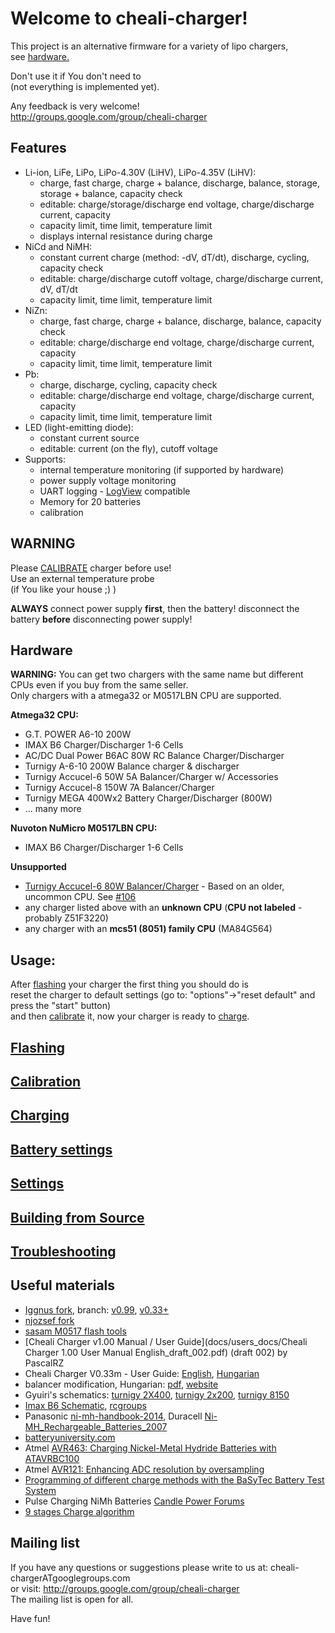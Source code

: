 Welcome to cheali-charger!
==========================

This project is an alternative firmware for a variety of lipo chargers,  
see [hardware.](README.md#hardware)

Don't use it if You don't need to  
(not everything is implemented yet).  

Any feedback is very welcome!  
http://groups.google.com/group/cheali-charger

Features
--------
- Li-ion, LiFe, LiPo, LiPo-4.30V (LiHV), LiPo-4.35V (LiHV):
  - charge, fast charge, charge + balance, discharge, balance, storage, storage + balance, capacity check
  - editable: charge/storage/discharge end voltage, charge/discharge current, capacity
  - capacity limit, time limit, temperature limit
  - displays internal resistance during charge
- NiCd and NiMH:
  - constant current charge (method: -dV, dT/dt), discharge, cycling, capacity check
  - editable: charge/discharge cutoff voltage, charge/discharge current, dV, dT/dt
  - capacity limit, time limit, temperature limit
- NiZn:
  - charge, fast charge, charge + balance, discharge, balance, capacity check
  - editable: charge/discharge end voltage, charge/discharge current, capacity
  - capacity limit, time limit, temperature limit
- Pb:
  - charge, discharge, cycling, capacity check
  - editable: charge/discharge end voltage, charge/discharge current, capacity
  - capacity limit, time limit, temperature limit
- LED (light-emitting diode):
  - constant current source
  - editable: current (on the fly), cutoff voltage
- Supports:
  - internal temperature monitoring (if supported by hardware)
  - power supply voltage monitoring
  - UART logging - [LogView](docs/Logview.md) compatible
  - Memory for 20 batteries
  - calibration


WARNING
-------
Please [CALIBRATE](README.md#calibration) charger before use!  
Use an external temperature probe  
(if You like your house ;) )

**ALWAYS** connect power supply **first**, then the battery! disconnect the battery **before** disconnecting power supply!

Hardware
--------

**WARNING:** You can get two chargers with the same name but different CPUs even if you buy from the same seller.  
 Only chargers with a atmega32 or M0517LBN CPU are supported.

**Atmega32 CPU:**
- G.T. POWER A6-10 200W
- IMAX B6 Charger/Discharger 1-6 Cells
- AC/DC Dual Power B6AC 80W RC Balance Charger/Discharger
- Turnigy A-6-10 200W Balance charger & discharger
- Turnigy Accucel-6 50W 5A Balancer/Charger w/ Accessories
- Turnigy Accucel-8 150W 7A Balancer/Charger
- Turnigy MEGA 400Wx2 Battery Charger/Discharger (800W)
- ... many more

**Nuvoton NuMicro M0517LBN CPU:**
- IMAX B6 Charger/Discharger 1-6 Cells

**Unsupported**
- [Turnigy Accucel-6 80W Balancer/Charger](http://www.hobbyking.com/hobbyking/store/__64345__Turnigy_Accucel_6_80W_10A_Balancer_Charger_LiHV_Capable.html) - Based on an older, uncommon CPU. See [#106](https://github.com/stawel/cheali-charger/issues/106)
- any charger listed above with an **unknown CPU** (**CPU not labeled** - probably Z51F3220)
- any charger with an **mcs51 (8051) family CPU** (MA84G564)

Usage:
------

After [flashing](docs/flashing.md) your charger the first thing you should do is  
reset the charger to default settings (go to: "options"->"reset default" and press the "start" button)  
and then [calibrate](README.md#calibration) it, now your charger is ready to [charge](docs/usage/README.md).

[Flashing](docs/flashing.md)
----------------------------

[Calibration](docs/usage/calibration.md)
----------------------------------------

[Charging](docs/usage/charings.md)
----------------------------------

[Battery settings](docs/usage/battery_settings.md)
--------------------------------------------------

[Settings](docs/usage/settings.md)
----------------------------------

[Building from Source](docs/building.md)
----------------------------------------

[Troubleshooting](docs/troubleshooting.md)
------------------------------------------

Useful materials
----------------
- [Iggnus fork](https://github.com/Iggnus/cheali-charger-i1), branch: [v0.99](https://github.com/Iggnus/cheali-charger-i1/tree/v0.99), [v0.33+](https://github.com/Iggnus/cheali-charger-i1/tree/v0.33+)
- [njozsef fork](https://github.com/njozsef/cheali-charger-test1)
- [sasam M0517 flash tools](https://github.com/sasam/M0517_flash_tools)
- [Cheali Charger v1.00 Manual / User Guide](docs/users_docs/Cheali Charger 1.00 User Manual English_draft_002.pdf) (draft 002) by PascalRZ
- Cheali Charger V0.33m - User Guide: [English](https://docs.google.com/document/d/1Nv2vBXbWo6qE2U9rXZfzVDTfWu3j778flImbFJp74tk), [Hungarian](https://docs.google.com/file/d/0B1RXXTatsA1cWVJYbERUSWo5Q28)
- balancer modification, Hungarian: [pdf](http://file.emiter.hu/file/Modellezes/Cheali/Tuning/HK_es_TURNIGY_TOLTO_BALANSZ_tuning_javitott.pdf), [website](http://rc-miskolc.emiter.hu/rc-miskolc/index.php?option=com_content&view=article&id=278&Itemid=205)
- Gyuiri's schematics: [turnigy 2X400](https://drive.google.com/file/d/0B1RXXTatsA1cczlMR184LUVZSkE), [turnigy 2x200](https://drive.google.com/file/d/0B1RXXTatsA1cb1R5NHM3MEtsakE), [turnigy 8150](https://drive.google.com/file/d/0B1RXXTatsA1cbkM2dXFxTldjTUU)
- [Imax B6 Schematic](http://www.rcgroups.com/forums/showatt.php?s=df7049bcbafdb5d7d06765c264e5c4bb&attachmentid=3693125&d=1293732709), [rcgroups](http://www.rcgroups.com/forums/showthread.php?t=1362933) 
- Panasonic [ni-mh-handbook-2014](http://eu.industrial.panasonic.com/sites/default/pidseu/files/downloads/files/ni-mh-handbook-2014_interactive.pdf), Duracell [Ni-MH_Rechargeable_Batteries_2007](http://www6.zetatalk.com/docs/Batteries/Chemistry/Duracell_Ni-MH_Rechargeable_Batteries_2007.pdf)
- [batteryuniversity.com](http://batteryuniversity.com/)
- Atmel [AVR463: Charging Nickel-Metal Hydride Batteries with ATAVRBC100](http://www.atmel.com/Images/doc8098.pdf)
- Atmel [AVR121: Enhancing ADC resolution by oversampling](http://www.atmel.com/images/doc8003.pdf)
- [Programming of different charge methods with the BaSyTec Battery Test System](http://www.basytec.de/applications/charge.pdf)
- Pulse Charging NiMh Batteries [Candle Power Forums](http://www.candlepowerforums.com/vb/showthread.php?312094-Pulse-Charging-NiMh-Batteries&p=3609673&viewfull=1#post3609673)
- [9 stages Charge algorithm](http://www.hkwp.com/2006/ASIA/web/specification.html)

Mailing list
------------

If you have any questions or suggestions please write to us at: cheali-chargerATgooglegroups.com  
or visit: http://groups.google.com/group/cheali-charger  
The mailing list is open for all.

Have fun!
